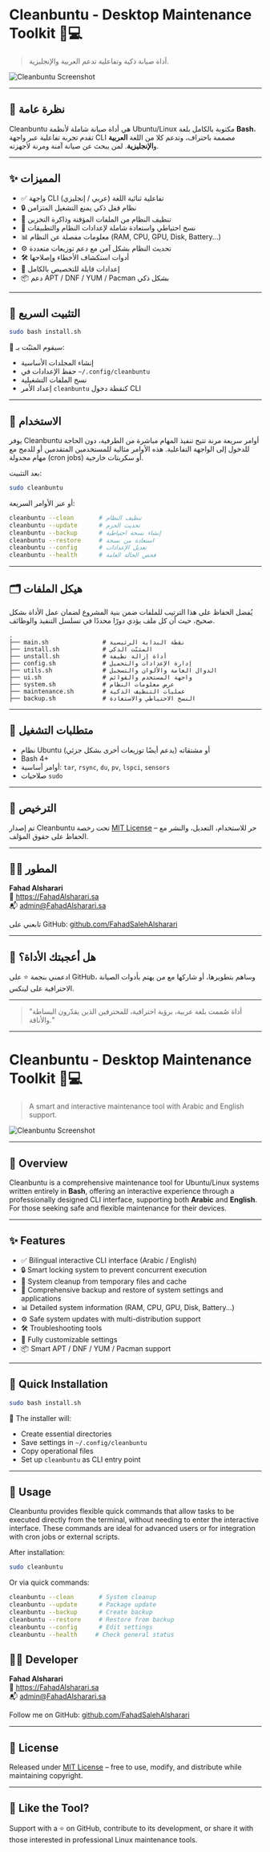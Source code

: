 # Cleanbuntu - Desktop Maintenance Toolkit 🧼💻

> أداة صيانة ذكية وتفاعلية تدعم العربية والإنجليزية.

![Cleanbuntu Screenshot](screenshot.svg)

---

## 📌 نظرة عامة

Cleanbuntu هي أداة صيانة شاملة لأنظمة Ubuntu/Linux مكتوبة بالكامل بلغة **Bash**، تقدم تجربة تفاعلية عبر واجهة CLI مصممة باحتراف، وتدعم كلا من اللغة **العربية** و**الإنجليزية**. لمن يبحث عن صيانة آمنة ومرنة لأجهزته.

---

## ✨ المميزات

- ✅ واجهة CLI تفاعلية ثنائية اللغة (عربي / إنجليزي)
- 🔒 نظام قفل ذكي يمنع التشغيل المتزامن
- 🧠 تنظيف النظام من الملفات المؤقتة وذاكرة التخزين
- 💾 نسخ احتياطي واستعادة شاملة لإعدادات النظام والتطبيقات
- 📊 معلومات مفصلة عن النظام (RAM, CPU, GPU, Disk, Battery...)
- ⚙️ تحديث النظام بشكل آمن مع دعم توزيعات متعددة
- 🛠️ أدوات استكشاف الأخطاء وإصلاحها
- 🔧 إعدادات قابلة للتخصيص بالكامل
- 📦 دعم APT / DNF / YUM / Pacman بشكل ذكي

---

## 🚀 التثبيت السريع

```bash
sudo bash install.sh
```

📝 سيقوم المثبّت بـ:

- إنشاء المجلدات الأساسية
- حفظ الإعدادات في `~/.config/cleanbuntu`
- نسخ الملفات التشغيلية
- إعداد الأمر `cleanbuntu` كنقطة دخول CLI

---

## 🧪 الاستخدام

يوفر Cleanbuntu أوامر سريعة مرنة تتيح تنفيذ المهام مباشرة من الطرفية، دون الحاجة للدخول إلى الواجهة التفاعلية. هذه الأوامر مثالية للمستخدمين المتقدمين أو للدمج مع مهام مجدولة (cron jobs) أو سكربتات خارجية.

بعد التثبيت:

```bash
sudo cleanbuntu
```

أو عبر الأوامر السريعة:

```bash
cleanbuntu --clean       # تنظيف النظام
cleanbuntu --update      # تحديث الحزم
cleanbuntu --backup      # إنشاء نسخة احتياطية
cleanbuntu --restore     # استعادة من نسخة
cleanbuntu --config      # تعديل الإعدادات
cleanbuntu --health      # فحص الحالة العامة
```

---

## 🗂️ هيكل الملفات

يُفضل الحفاظ على هذا الترتيب للملفات ضمن بنية المشروع لضمان عمل الأداة بشكل صحيح، حيث أن كل ملف يؤدي دورًا محددًا في تسلسل التنفيذ والوظائف.

```
.
├── main.sh               # نقطة البداية الرئيسية
├── install.sh            # المثبّت الذكي
├── unstall.sh            # أداة إزالة نظيفة
├── config.sh             # إدارة الإعدادات والتحميل
├── utils.sh              # الدوال العامة والألوان والتسجيل
├── ui.sh                 # واجهة المستخدم والقوائم
├── system.sh             # عرض معلومات النظام
├── maintenance.sh        # عمليات التنظيف الذكية
├── backup.sh             # النسخ الاحتياطي والاستعادة
```

---

## 🧠 متطلبات التشغيل

- نظام Ubuntu أو مشتقاته (يدعم أيضًا توزيعات أخرى بشكل جزئي)
- Bash 4+
- أوامر أساسية: `tar`, `rsync`, `du`, `pv`, `lspci`, `sensors`
- صلاحيات `sudo`

---

## 🪪 الترخيص

تم إصدار Cleanbuntu تحت رخصة [MIT License](LICENSE) – حر للاستخدام، التعديل، والنشر مع الحفاظ على حقوق المؤلف.

---

## 👨‍💻 المطور

**Fahad Alsharari**  
💼 https://FahadAlsharari.sa  
📬 admin@FahadAlsharari.sa

تابعني على GitHub: [github.com/FahadSalehAlsharari](https://github.com/FahadSalehAlsharari)

---

## 🌟 هل أعجبتك الأداة؟

ادعمني بنجمة ⭐ على GitHub، وساهم بتطويرها، أو شاركها مع من يهتم بأدوات الصيانة الاحترافية على لينكس.

---

> "أداة صُممت بلغة عربية، برؤية احترافية، للمحترفين الذين يقدّرون البساطة والأناقة."

---

# Cleanbuntu - Desktop Maintenance Toolkit 🧼💻

> A smart and interactive maintenance tool with Arabic and English support.

![Cleanbuntu Screenshot](screenshot.svg)

---

## 📌 Overview

Cleanbuntu is a comprehensive maintenance tool for Ubuntu/Linux systems written entirely in **Bash**, offering an interactive experience through a professionally designed CLI interface, supporting both **Arabic** and **English**. For those seeking safe and flexible maintenance for their devices.

---

## ✨ Features

- ✅ Bilingual interactive CLI interface (Arabic / English)
- 🔒 Smart locking system to prevent concurrent execution
- 🧠 System cleanup from temporary files and cache
- 💾 Comprehensive backup and restore of system settings and applications
- 📊 Detailed system information (RAM, CPU, GPU, Disk, Battery...)
- ⚙️ Safe system updates with multi-distribution support
- 🛠️ Troubleshooting tools
- 🔧 Fully customizable settings
- 📦 Smart APT / DNF / YUM / Pacman support

---

## 🚀 Quick Installation

```bash
sudo bash install.sh
```

📝 The installer will:

- Create essential directories
- Save settings in `~/.config/cleanbuntu`
- Copy operational files
- Set up `cleanbuntu` as CLI entry point

---

## 🧪 Usage

Cleanbuntu provides flexible quick commands that allow tasks to be executed directly from the terminal, without needing to enter the interactive interface. These commands are ideal for advanced users or for integration with cron jobs or external scripts.

After installation:

```bash
sudo cleanbuntu
```

Or via quick commands:

```bash
cleanbuntu --clean       # System cleanup
cleanbuntu --update      # Package update
cleanbuntu --backup      # Create backup
cleanbuntu --restore     # Restore from backup
cleanbuntu --config      # Edit settings
cleanbuntu --health     # Check general status
```

## 👨‍💻 Developer

**Fahad Alsharari**  
💼 https://FahadAlsharari.sa  
📬 admin@FahadAlsharari.sa

Follow me on GitHub: [github.com/FahadSalehAlsharari](https://github.com/FahadSalehAlsharari)

---

## 🪪 License

Released under [MIT License](LICENSE) – free to use, modify, and distribute while maintaining copyright.

---

## 🌟 Like the Tool?

Support with a ⭐ on GitHub, contribute to its development, or share it with those interested in professional Linux maintenance tools.